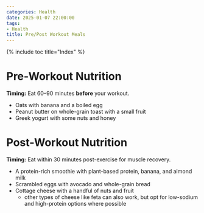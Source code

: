 ```yaml
---
categories: Health
date: 2025-01-07 22:00:00
tags:
- Health
title: Pre/Post Workout Meals
---
```


{% include toc title="Index" %}

# Pre-Workout Nutrition
**Timing:** Eat 60–90 minutes **before** your workout.

- Oats with banana and a boiled egg
- Peanut butter on whole-grain toast with a small fruit
- Greek yogurt with some nuts and honey


# Post-Workout Nutrition
**Timing:** Eat within 30 minutes post-exercise for muscle recovery.

- A protein-rich smoothie with plant-based protein, banana, and almond milk
- Scrambled eggs with avocado and whole-grain bread
- Cottage cheese with a handful of nuts and fruit
  - other types of cheese like feta can also work, but opt for low-sodium and high-protein options where possible